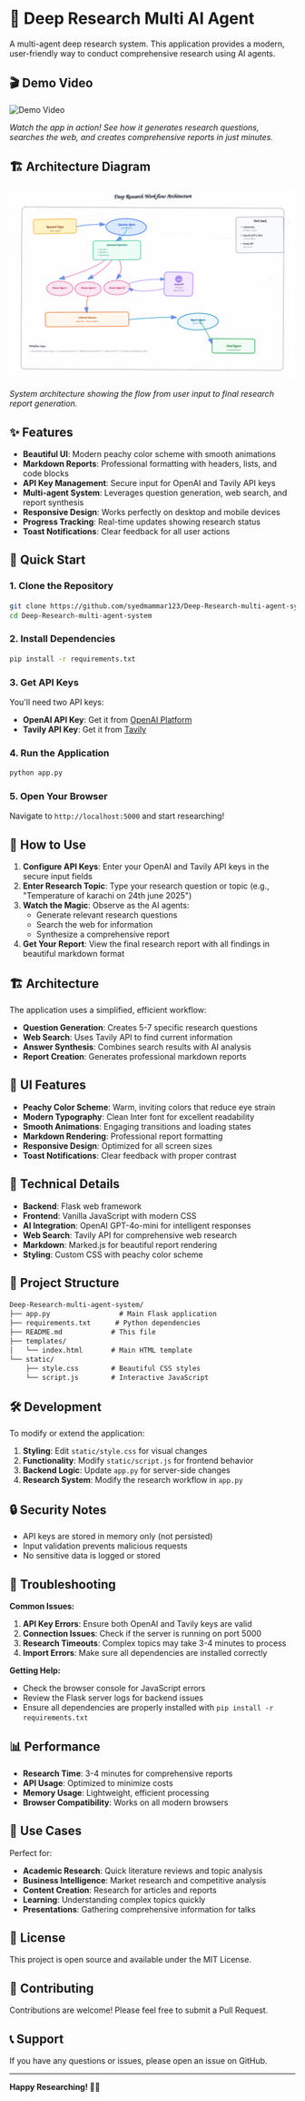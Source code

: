 # 🔬 Deep Research Multi AI Agent

A multi-agent deep research system. This application provides a modern, user-friendly way to conduct comprehensive research using AI agents.

## 🎬 Demo Video

![Demo Video](demo-video.gif)

*Watch the app in action! See how it generates research questions, searches the web, and creates comprehensive reports in just minutes.*


## 🏗️ Architecture Diagram

![Architecture Diagram](diagram.svg)

*System architecture showing the flow from user input to final research report generation.*

## ✨ Features

- **Beautiful UI**: Modern peachy color scheme with smooth animations
- **Markdown Reports**: Professional formatting with headers, lists, and code blocks
- **API Key Management**: Secure input for OpenAI and Tavily API keys
- **Multi-agent System**: Leverages question generation, web search, and report synthesis
- **Responsive Design**: Works perfectly on desktop and mobile devices
- **Progress Tracking**: Real-time updates showing research status
- **Toast Notifications**: Clear feedback for all user actions

## 🚀 Quick Start

### 1. Clone the Repository

```bash
git clone https://github.com/syedmammar123/Deep-Research-multi-agent-system.git
cd Deep-Research-multi-agent-system
```

### 2. Install Dependencies

```bash
pip install -r requirements.txt
```

### 3. Get API Keys

You'll need two API keys:

- **OpenAI API Key**: Get it from [OpenAI Platform](https://platform.openai.com/api-keys)
- **Tavily API Key**: Get it from [Tavily](https://tavily.com/)

### 4. Run the Application

```bash
python app.py
```

### 5. Open Your Browser

Navigate to `http://localhost:5000` and start researching!

## 🎯 How to Use

1. **Configure API Keys**: Enter your OpenAI and Tavily API keys in the secure input fields
2. **Enter Research Topic**: Type your research question or topic (e.g., "Temperature of karachi on 24th june 2025")
3. **Watch the Magic**: Observe as the AI agents:
   - Generate relevant research questions
   - Search the web for information
   - Synthesize a comprehensive report
4. **Get Your Report**: View the final research report with all findings in beautiful markdown format

## 🏗️ Architecture

The application uses a simplified, efficient workflow:

- **Question Generation**: Creates 5-7 specific research questions
- **Web Search**: Uses Tavily API to find current information
- **Answer Synthesis**: Combines search results with AI analysis
- **Report Creation**: Generates professional markdown reports

## 🎨 UI Features

- **Peachy Color Scheme**: Warm, inviting colors that reduce eye strain
- **Modern Typography**: Clean Inter font for excellent readability
- **Smooth Animations**: Engaging transitions and loading states
- **Markdown Rendering**: Professional report formatting
- **Responsive Design**: Optimized for all screen sizes
- **Toast Notifications**: Clear feedback with proper contrast

## 🔧 Technical Details

- **Backend**: Flask web framework
- **Frontend**: Vanilla JavaScript with modern CSS
- **AI Integration**: OpenAI GPT-4o-mini for intelligent responses
- **Web Search**: Tavily API for comprehensive web research
- **Markdown**: Marked.js for beautiful report rendering
- **Styling**: Custom CSS with peachy color scheme

## 📁 Project Structure

```
Deep-Research-multi-agent-system/
├── app.py                 # Main Flask application
├── requirements.txt      # Python dependencies
├── README.md            # This file
├── templates/
│   └── index.html       # Main HTML template
└── static/
    ├── style.css        # Beautiful CSS styles
    └── script.js        # Interactive JavaScript
```

## 🛠️ Development

To modify or extend the application:

1. **Styling**: Edit `static/style.css` for visual changes
2. **Functionality**: Modify `static/script.js` for frontend behavior
3. **Backend Logic**: Update `app.py` for server-side changes
4. **Research System**: Modify the research workflow in `app.py`

## 🔒 Security Notes

- API keys are stored in memory only (not persisted)
- Input validation prevents malicious requests
- No sensitive data is logged or stored

## 🐛 Troubleshooting

**Common Issues:**

1. **API Key Errors**: Ensure both OpenAI and Tavily keys are valid
2. **Connection Issues**: Check if the server is running on port 5000
3. **Research Timeouts**: Complex topics may take 3-4 minutes to process
4. **Import Errors**: Make sure all dependencies are installed correctly

**Getting Help:**
- Check the browser console for JavaScript errors
- Review the Flask server logs for backend issues
- Ensure all dependencies are properly installed with `pip install -r requirements.txt`

## 📊 Performance

- **Research Time**: 3-4 minutes for comprehensive reports
- **API Usage**: Optimized to minimize costs
- **Memory Usage**: Lightweight, efficient processing
- **Browser Compatibility**: Works on all modern browsers

## 🎯 Use Cases

Perfect for:
- **Academic Research**: Quick literature reviews and topic analysis
- **Business Intelligence**: Market research and competitive analysis
- **Content Creation**: Research for articles and reports
- **Learning**: Understanding complex topics quickly
- **Presentations**: Gathering comprehensive information for talks

## 📝 License

This project is open source and available under the MIT License.

## 🤝 Contributing

Contributions are welcome! Please feel free to submit a Pull Request.

## 📞 Support

If you have any questions or issues, please open an issue on GitHub.

---

**Happy Researching! 🔬✨** 
